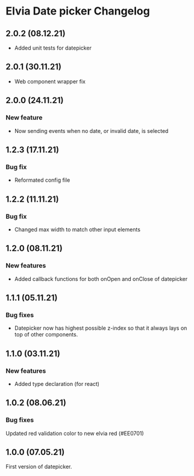 # Elvia Date picker Changelog

## 2.0.2 (08.12.21)

- Added unit tests for datepicker

## 2.0.1 (30.11.21)

- Web component wrapper fix

## 2.0.0 (24.11.21)

### New feature

- Now sending events when no date, or invalid date, is selected

## 1.2.3 (17.11.21)

### Bug fix

- Reformated config file

## 1.2.2 (11.11.21)

### Bug fix

- Changed max width to match other input elements

## 1.2.0 (08.11.21)

### New features

- Added callback functions for both onOpen and onClose of datepicker

## 1.1.1 (05.11.21)

### Bug fixes

- Datepicker now has highest possible z-index so that it always lays on top of other components.

## 1.1.0 (03.11.21)

### New features

- Added type declaration (for react)

## 1.0.2 (08.06.21)

### Bug fixes

Updated red validation color to new elvia red (#EE0701)

## 1.0.0 (07.05.21)

First version of datepicker.
